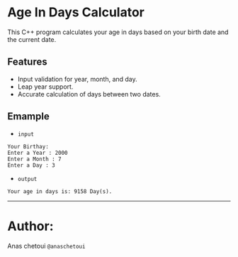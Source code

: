 # Age In Days Calculator

This C++ program calculates your age in days based on your birth date and the current date.

## Features
- Input validation for year, month, and day.
- Leap year support.
- Accurate calculation of days between two dates.

## Emample
- ``input``
```
Your Birthay:
Enter a Year : 2000
Enter a Month : 7
Enter a Day : 3
```

- ``output``
```
Your age in days is: 9158 Day(s).
```
---
# Author:
Anas chetoui ``@anaschetoui``
